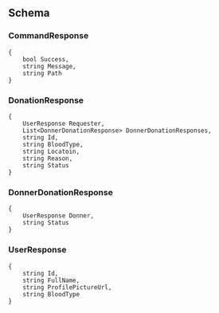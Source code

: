 ## Schema 

### CommandResponse
```
{
    bool Success,
    string Message,
    string Path
}
```

### DonationResponse
```
{
    UserResponse Requester,
    List<DonnerDonationResponse> DonnerDonationResponses,
    string Id,
    string BloodType,
    string Locatoin,
    string Reason,
    string Status
}
```

### DonnerDonationResponse
```
{
    UserResponse Donner,
    string Status
}
```

### UserResponse
```
{
    string Id,
    string FullName,
    string ProfilePictureUrl,
    string BloodType
}
```